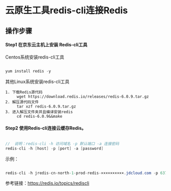 #  云原生工具redis-cli连接Redis


##  操作步骤

####   Step1   在京东云主机上安装 Redis-cli工具

Centos系统安装redis-cli工具
```csharp

yum install redis -y
```

其他Linux系统安装redis-cli工具
```shell
1. 下载Redis源代码 
     wget https://download.redis.io/releases/redis-6.0.9.tar.gz
2. 解压源代码文件
     tar xzf redis-6.0.9.tar.gz
3. 进入解压文件夹并且编译安装redis 
     cd redis-6.0.9&&make
```

####   Step2   使用Redis-cli连接云缓存Redis。
```csharp

//  说明：redis-cli -h 访问域名 -p 默认端口 -a 连接密码
redis-cli -h [host] -p [port] -a [password]
```

示例：

```csharp

redis-cli -h jredis-cn-north-1-prod-redis-××××××××××.jdcloud.com -p 6379 -a password
```

参考链接：https://redis.io/topics/rediscli

